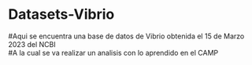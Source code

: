 # Datasets-Vibrio
#Aqui se encuentra una base de datos de Vibrio obtenida el 15 de Marzo 2023 del NCBI	
#A la cual se va realizar un analisis con lo aprendido en el CAMP
